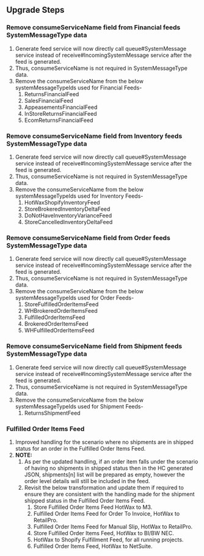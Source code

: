 ## Upgrade Steps

### Remove consumeServiceName field from Financial feeds SystemMessageType data
1. Generate feed service will now directly call queue#SystemMessage service instead of receive#IncomingSystemMessage service after
the feed is generated.
2. Thus, consumeServiceName is not required in SystemMessageType data.
3. Remove the consumeServiceName from the below systemMessageTypeIds used for Financial Feeds-
   1. ReturnsFinancialFeed
   2. SalesFinancialFeed
   3. AppeasementsFinancialFeed
   4. InStoreReturnsFinancialFeed
   5. EcomReturnsFinancialFeed
   
### Remove consumeServiceName field from Inventory feeds SystemMessageType data
1. Generate feed service will now directly call queue#SystemMessage service instead of receive#IncomingSystemMessage service after
   the feed is generated.
2. Thus, consumeServiceName is not required in SystemMessageType data.
3. Remove the consumeServiceName from the below systemMessageTypeIds used for Inventory Feeds-
    1. HotWaxShopifyInventoryFeed
    2. StoreBrokeredInventoryDeltaFeed
    3. DoNotHaveInventoryVarianceFeed
    4. StoreCancelledInventoryDeltaFeed

### Remove consumeServiceName field from Order feeds SystemMessageType data
1. Generate feed service will now directly call queue#SystemMessage service instead of receive#IncomingSystemMessage service after
   the feed is generated.
2. Thus, consumeServiceName is not required in SystemMessageType data.
3. Remove the consumeServiceName from the below systemMessageTypeIds used for Order Feeds-
   1. StoreFulfilledOrderItemsFeed
   2. WHBrokeredOrderItemsFeed
   3. FulfilledOrderItemsFeed
   4. BrokeredOrderItemsFeed
   5. WHFulfilledOrderItemsFeed

### Remove consumeServiceName field from Shipment feeds SystemMessageType data
1. Generate feed service will now directly call queue#SystemMessage service instead of receive#IncomingSystemMessage service after
   the feed is generated.
2. Thus, consumeServiceName is not required in SystemMessageType data.
3. Remove the consumeServiceName from the below systemMessageTypeIds used for Shipment Feeds-
   1. ReturnsShipmentFeed

### Fulfilled Order Items Feed
1. Improved handling for the scenario where no shipments are in shipped status for an order in the Fulfilled Order Items Feed. 
2. **NOTE:** 
   1. As per the updated handling, if an order item falls under the scenario of having no shipments in shipped status 
      then in the HC generated JSON, shipments[n] list will be prepared as empty, however the order level details will still be included in the feed.  
   2. Revisit the below transformation and update them if required to ensure they are consistent with the handling made for the shipment shipped status in the Fulfilled Order Items Feed.
      1. Store Fulfilled Order Items Feed HotWax to M3.
      2. Fulfilled Order Items Feed for Order To Invoice, HotWax to RetailPro.
      3. Fulfilled Order Items Feed for Manual Slip, HotWax to RetailPro.
      4. Store Fulfilled Order Items Feed, HotWax to BI/BW NEC.
      5. HotWax to Shopify Fulfillment Feed, for all running projects.
      6. Fulfilled Order Items Feed, HotWax to NetSuite.